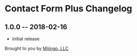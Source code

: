 # Contact Form Plus Changelog

## 1.0.0 -- 2018-02-16

* Initial release

Brought to you by [Mijingo, LLC](https://mijingo.com)
